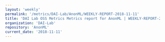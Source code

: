 ```yaml
---
layout: 'weekly'
permalink: '/metrics/DAI-Lab/AnonML/WEEKLY-REPORT-2018-11-11'
title: 'DAI Lab OSS Metrics Metrics report for AnonML | WEEKLY-REPORT-2018-11-11'
organization: 'DAI-Lab'
repository: 'AnonML'
current_date: '2018-11-11'
---
```

